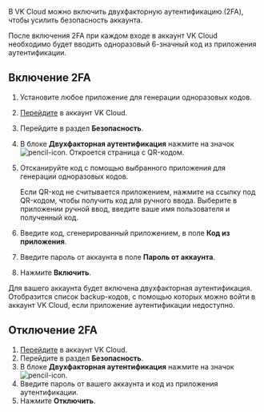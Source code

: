 В VK Cloud можно включить двухфакторную аутентификацию (2FA), чтобы усилить безопасность аккаунта.

После включения 2FA при каждом входе в аккаунт VK Cloud необходимо будет вводить одноразовый 6-значный код из приложения аутентификации.

## Включение 2FA

1. Установите любое приложение для генерации одноразовых кодов.
1. [Перейдите](https://cloud.vk.com/account) в аккаунт VK Cloud.
1. Перейдите в раздел **Безопасность**.
1. В блоке **Двухфакторная аутентификация** нажмите на значок ![pencil-icon](/ru/assets/pencil-icon.svg "inline"). Откроется страница с QR-кодом.
1. Отсканируйте код с помощью выбранного приложения для генерации одноразовых кодов.

   <info>

   Если QR-код не считывается приложением, нажмите на ссылку под QR-кодом, чтобы получить код для ручного ввода. Выберите в приложении ручной ввод, введите ваше имя пользователя и полученный код.

   </info>

1. Введите код, сгенерированный приложением, в поле **Код из приложения**.
1. Введите пароль от аккаунта в поле **Пароль от аккаунта**.
1. Нажмите **Включить**.

Для вашего аккаунта будет включена двухфакторная аутентификация. Отобразится список backup-кодов, с помощью которых можно войти в аккаунт VK Cloud, если приложение аутентификации недоступно.

## Отключение 2FA

1. [Перейдите](https://cloud.vk.com/account) в аккаунт VK Cloud.
1. Перейдите в раздел **Безопасность**.
1. В блоке **Двухфакторная аутентификация** нажмите на значок ![pencil-icon](/ru/assets/pencil-icon.svg "inline").
1. Введите пароль от вашего аккаунта и код из приложения аутентификации.
1. Нажмите **Отключить**.
